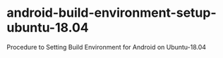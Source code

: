 # android-build-environment-setup-ubuntu-18.04
Procedure to Setting Build Environment for Android on Ubuntu-18.04
